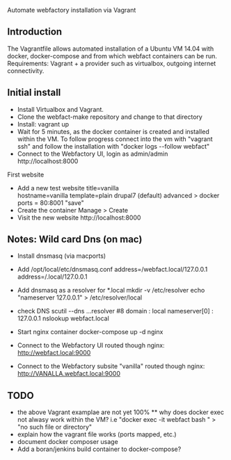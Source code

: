 Automate webfactory installation via Vagrant

Introduction
------------

The Vagrantfile allows automated installation of a Ubuntu VM 14.04 with docker, docker-compose and from which webfact containers can be run.
Requirements: Vagrant + a provider such as virtualbox, outgoing internet connectivity.

Initial install
---------------
* Install Virtualbox and Vagrant.
* Clone the webfact-make repository and change to that directory
* Install:
  vagrant up
* Wait for 5 minutes, as the docker container is created and installed within the VM. To follow progress connect into the vm with "vagrant ssh" and follow the installation with "docker logs --follow webfact"
* Connect to the Webfactory UI, login as admin/admin
  http://localhost:8000 

First website
* Add a new test website 
  title=vanilla  
  hostname=vanilla
  template=plain drupal7 (default)
  advanced > docker ports = 80:8001
  "save"
* Create the container
  Manage > Create
* Visit the new website
  http://localhost:8000  
  
Notes: Wild card Dns (on mac)
---------------------
* Install dnsmasq (via macports)
* Add /opt/local/etc/dnsmasq.conf
  address=/webfact.local/127.0.0.1
  address=/.local/127.0.0.1
* Add dnsmasq as a resolver for *.local
  mkdir -v /etc/resolver
  echo "nameserver 127.0.0.1" > /etc/resolver/local
* check DNS 
  scutil --dns
  ...resolver #8
    domain   : local
    nameserver[0] : 127.0.0.1
  nslookup webfact.local

* Start nginx container
  docker-compose up -d nginx
* Connect to the Webfactory UI routed though nginx:
  http://webfact.local:9000
* Connect to the Webfactory subsite "vanilla" routed though nginx:
  http://VANALLA.webfact.local:9000
  
TODO
----
* the above Vagrant examplae are not yet 100%
  ** why does docker exec not alwasy work within the VM? i.e "docker exec -it webfact bash
" > "no such file or directory"
* explain how the vagrant file works (ports mapped, etc.)
* document docker composer usage
* Add a boran/jenkins build container to docker-compose?

